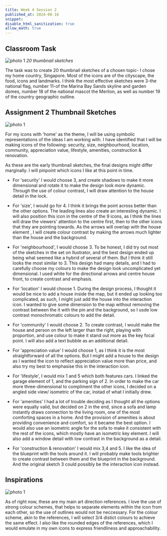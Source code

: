 ```yaml
---
title: Week 4 Session 2
published_at: 2024-08-16
snippet: 
disable_html_sanitization: true
allow_math: true
---
```


## Classroom Task
![photo 1](photos/19.jpg)
*20 thumbnail sketches*

The task was to create 20 thumbnail sketches of a chosen topic- I chose my home country, Singapore. Most of the icons are of the cityscape, the food, icons and landmarks. I think the most effective sketches were 3-the national flag, number 11-of the Marina Bay Sands skyline and garden domes, number 18 of the national mascot the Merlion, as well as number 19 of the country geographic outline.

## Assignment 2 Thumbnail Sketches

![photo 1](photos/21.png)

For my icons with 'home' as the theme, I will be using symbolic representations of the ideas I am working with. I have identified that I will be making icons of the following: security, size, neighbourhood, location, community, appreciation value, lifestyle, amenities, construction & renovation.

As these are the early thumbnail sketches, the final designs might differ marginally. I will pinpoint which icons I like at this point in time. 

- For 'security' I would choose 3, and create shadows to make it more dimensional and rotate it to make the design look more dynamic. Through the use of colour contrast, I will draw attention to the house detail in the lock.

- For 'size', I would go for 4. I think it brings the point across better than the other options. The leading lines also create an interesting dynamic. I will also position this icon in the centre of the 9 icons, as I think the lines will draw the viewers' attention to the centre first, then to the other icons that they are pointing towards. As the arrows will overlap with the house element , I will create colour contrast by making the arrows much lighter than the house and the background.

- For 'neighbourhood', I would choose 3. To be honest, I did try out most of the sketches in the set on Ilustrator, and the best design ended up being what seemed like a hybrid of several of them. But I think it still looks the most similar to 3. This design had many details, and I had to carefully choose my colours to make the design look uncomplicated yet dimensional. I used white for the directional arrows and centre house front, to create contrast and emphasis.

- For 'location' I would choose 1. During the design process, I thought it would be nice to add a house inside the map, but it ended up looking too complicated, as such, I might just add the house into the interaction icon. I wanted to give some dimension to the map without removing the contrast between the it with the pin and the background, so I usde low contrast monochromatic colours to add the detail.

- For 'community' I would choose 2. To create contrast, I would make the house and person on the left larger than the right, playing with proportion, and use colour to make it stand out more as the key focal point. I will also add a text bubble as an additional detail.

- For 'appreciation value' I would choose 1, as I think it is the most straightforward of all the options. But I might add a house to the design as I wanted the icon to reflect appreciation value more than price, and also try my best to emphasise this in the interaction icon. 

- For 'lifestyle', I would mix 1 and 5 which both features cars. I linked the garage element of 1, and the parking sign of 2. In order to make the car more three-dimensional to compliment the other icons, I decided on a angled side view/ isometric of the car, instad of what I initially drew.

- For 'amenities' I had a lot of trouble deciding as I thought all the options were equally valid, but decided on 2 in the end, since a sofa and lamp instantly draws connection to the living room, one of the most comforting spaces in a home. And the provision of amenities is about providing convenience and comfort, so it became the best option. I would also use an isometric angle for the sofa to make it consistent with the rest of the icons, which mostly have an isometric key element. I will also add a window detail with low contrast in the background as a detail.

- For 'construction & renovation' I would mix 3,4 and 5. I like the idea of the blueprint with the tools around it. I will probably make tools brighter to create contrast between them and the blueprint in the background. And the original sketch 3 could possibly be the interaction icon instead.

## Inspirations
![photo 1](photos/22.png)

As of right now, these are my main art direction references. I love the use of strong colour schemes, that helps to separate elements within the icon from each other, so the use of outlines would not be neccessary. For the colour scheme, akin to the references, I will select 3/4 distict colours to achieve the same effect. I also like the rounded edges of the references, which I would emulate in my own icons to express friendliness and approachability.


 